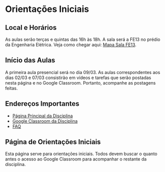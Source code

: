 # Orientações Iniciais

## Local e Horários

As aulas serão terças e quintas das 16h às 18h. A sala será a FE13 no prédio da Engenharia Elétrica. Veja como chegar aqui: [Mapa Sala FE13](https://goo.gl/maps/5yYgkFSJNVvKFuoV8).

## Início das Aulas

A primeira aula presencial será no dia 09/03. As aulas correspondentes aos dias 02/03 e 07/03 consistirão em vídeos e tarefas que serão postadas nesta página e no Google Classroom. Portanto, acompanhe as postagens feitas.

## Endereços Importantes

* [Página Principal da Disciplina](/home)
* [Google Classroom da Disciplina](https://classroom.google.com/u/0/c/NTgyNDQ0NDk1Mzg4)
* [FAQ](faq.md)

## Página de Orientações Iniciais

Esta página serve para orientações iniciais. Todos devem buscar o quanto antes o acesso ao Google Classroom para acompanhar o restante da disciplina.